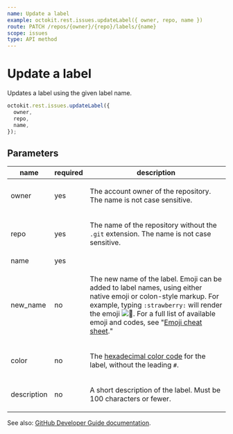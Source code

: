 ```yaml
---
name: Update a label
example: octokit.rest.issues.updateLabel({ owner, repo, name })
route: PATCH /repos/{owner}/{repo}/labels/{name}
scope: issues
type: API method
---
```


# Update a label

Updates a label using the given label name.

```js
octokit.rest.issues.updateLabel({
  owner,
  repo,
  name,
});
```

## Parameters

<table>
  <thead>
    <tr>
      <th>name</th>
      <th>required</th>
      <th>description</th>
    </tr>
  </thead>
  <tbody>
    <tr><td>owner</td><td>yes</td><td>

The account owner of the repository. The name is not case sensitive.

</td></tr>
<tr><td>repo</td><td>yes</td><td>

The name of the repository without the `.git` extension. The name is not case sensitive.

</td></tr>
<tr><td>name</td><td>yes</td><td>

</td></tr>
<tr><td>new_name</td><td>no</td><td>

The new name of the label. Emoji can be added to label names, using either native emoji or colon-style markup. For example, typing `:strawberry:` will render the emoji ![:strawberry:](https://github.githubassets.com/images/icons/emoji/unicode/1f353.png ":strawberry:"). For a full list of available emoji and codes, see "[Emoji cheat sheet](https://github.com/ikatyang/emoji-cheat-sheet)."

</td></tr>
<tr><td>color</td><td>no</td><td>

The [hexadecimal color code](http://www.color-hex.com/) for the label, without the leading `#`.

</td></tr>
<tr><td>description</td><td>no</td><td>

A short description of the label. Must be 100 characters or fewer.

</td></tr>
  </tbody>
</table>

See also: [GitHub Developer Guide documentation](https://docs.github.com/rest/reference/issues#update-a-label).
